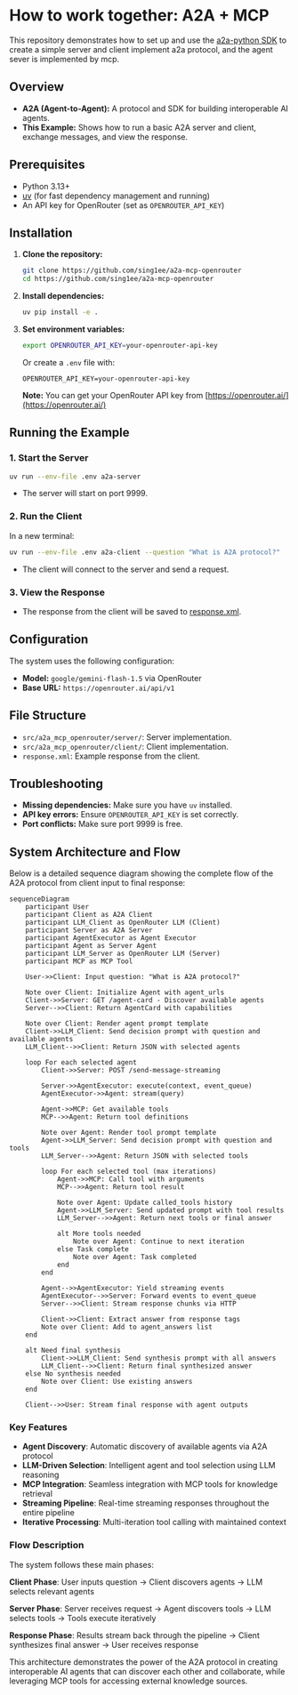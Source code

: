 # How to work together: A2A + MCP

This repository demonstrates how to set up and use the [a2a-python SDK](https://github.com/google/a2a-python) to create a simple server and client implement a2a protocol, and the agent sever is implemented by mcp.

## Overview

- **A2A (Agent-to-Agent):** A protocol and SDK for building interoperable AI agents.
- **This Example:** Shows how to run a basic A2A server and client, exchange messages, and view the response.

## Prerequisites

- Python 3.13+
- [uv](https://github.com/astral-sh/uv) (for fast dependency management and running)
- An API key for OpenRouter (set as `OPENROUTER_API_KEY`)

## Installation

1. **Clone the repository:**
   ```bash
   git clone https://github.com/sing1ee/a2a-mcp-openrouter
   cd https://github.com/sing1ee/a2a-mcp-openrouter
   ```

2. **Install dependencies:**
   ```bash
   uv pip install -e .
   ```

3. **Set environment variables:**
   ```bash
   export OPENROUTER_API_KEY=your-openrouter-api-key
   ```

   Or create a `.env` file with:
   ```
   OPENROUTER_API_KEY=your-openrouter-api-key
   ```

   **Note:** You can get your OpenRouter API key from [https://openrouter.ai/](https://openrouter.ai/)

## Running the Example

### 1. Start the Server

```bash
uv run --env-file .env a2a-server
```
- The server will start on port 9999.

### 2. Run the Client

In a new terminal:

```bash
uv run --env-file .env a2a-client --question "What is A2A protocol?"
```

- The client will connect to the server and send a request.

### 3. View the Response

- The response from the client will be saved to [response.xml](./response.xml).

## Configuration

The system uses the following configuration:
- **Model:** `google/gemini-flash-1.5` via OpenRouter
- **Base URL:** `https://openrouter.ai/api/v1`

## File Structure

- `src/a2a_mcp_openrouter/server/`: Server implementation.
- `src/a2a_mcp_openrouter/client/`: Client implementation.
- `response.xml`: Example response from the client.

## Troubleshooting

- **Missing dependencies:** Make sure you have `uv` installed.
- **API key errors:** Ensure `OPENROUTER_API_KEY` is set correctly.
- **Port conflicts:** Make sure port 9999 is free.

## System Architecture and Flow

Below is a detailed sequence diagram showing the complete flow of the A2A protocol from client input to final response:

```mermaid
sequenceDiagram
    participant User
    participant Client as A2A Client
    participant LLM_Client as OpenRouter LLM (Client)
    participant Server as A2A Server
    participant AgentExecutor as Agent Executor
    participant Agent as Server Agent
    participant LLM_Server as OpenRouter LLM (Server)
    participant MCP as MCP Tool

    User->>Client: Input question: "What is A2A protocol?"
    
    Note over Client: Initialize Agent with agent_urls
    Client->>Server: GET /agent-card - Discover available agents
    Server-->>Client: Return AgentCard with capabilities
    
    Note over Client: Render agent prompt template
    Client->>LLM_Client: Send decision prompt with question and available agents
    LLM_Client-->>Client: Return JSON with selected agents
    
    loop For each selected agent
        Client->>Server: POST /send-message-streaming
        
        Server->>AgentExecutor: execute(context, event_queue)
        AgentExecutor->>Agent: stream(query)
        
        Agent->>MCP: Get available tools
        MCP-->>Agent: Return tool definitions
        
        Note over Agent: Render tool prompt template
        Agent->>LLM_Server: Send decision prompt with question and tools
        LLM_Server-->>Agent: Return JSON with selected tools
        
        loop For each selected tool (max iterations)
            Agent->>MCP: Call tool with arguments
            MCP-->>Agent: Return tool result
            
            Note over Agent: Update called_tools history
            Agent->>LLM_Server: Send updated prompt with tool results
            LLM_Server-->>Agent: Return next tools or final answer
            
            alt More tools needed
                Note over Agent: Continue to next iteration
            else Task complete
                Note over Agent: Task completed
            end
        end
        
        Agent-->>AgentExecutor: Yield streaming events
        AgentExecutor-->>Server: Forward events to event_queue
        Server-->>Client: Stream response chunks via HTTP
        
        Client->>Client: Extract answer from response tags
        Note over Client: Add to agent_answers list
    end
    
    alt Need final synthesis
        Client->>LLM_Client: Send synthesis prompt with all answers
        LLM_Client-->>Client: Return final synthesized answer
    else No synthesis needed
        Note over Client: Use existing answers
    end
    
    Client-->>User: Stream final response with agent outputs

```

### Key Features

- **Agent Discovery**: Automatic discovery of available agents via A2A protocol
- **LLM-Driven Selection**: Intelligent agent and tool selection using LLM reasoning
- **MCP Integration**: Seamless integration with MCP tools for knowledge retrieval
- **Streaming Pipeline**: Real-time streaming responses throughout the entire pipeline
- **Iterative Processing**: Multi-iteration tool calling with maintained context

### Flow Description

The system follows these main phases:

**Client Phase**: User inputs question → Client discovers agents → LLM selects relevant agents

**Server Phase**: Server receives request → Agent discovers tools → LLM selects tools → Tools execute iteratively

**Response Phase**: Results stream back through the pipeline → Client synthesizes final answer → User receives response

This architecture demonstrates the power of the A2A protocol in creating interoperable AI agents that can discover each other and collaborate, while leveraging MCP tools for accessing external knowledge sources.
